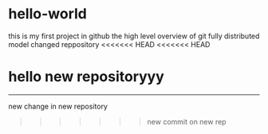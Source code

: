 # hello-world
this is my first project in github
the high level overview of git
fully distributed model
changed reppository
<<<<<<< HEAD
<<<<<<< HEAD

hello new repositoryyy
=======
-----------------------
new change in new repository
>>>>>>> new commit on new rep
